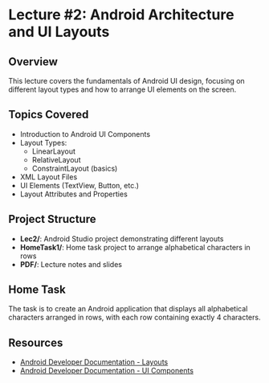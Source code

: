 # Lecture #2: Android Architecture and UI Layouts

## Overview
This lecture covers the fundamentals of Android UI design, focusing on different layout types and how to arrange UI elements on the screen.

## Topics Covered
- Introduction to Android UI Components
- Layout Types:
  - LinearLayout
  - RelativeLayout
  - ConstraintLayout (basics)
- XML Layout Files
- UI Elements (TextView, Button, etc.)
- Layout Attributes and Properties

## Project Structure
- **Lec2/**: Android Studio project demonstrating different layouts
- **HomeTask1/**: Home task project to arrange alphabetical characters in rows
- **PDF/**: Lecture notes and slides

## Home Task
The task is to create an Android application that displays all alphabetical characters arranged in rows, with each row containing exactly 4 characters.

## Resources
- [Android Developer Documentation - Layouts](https://developer.android.com/guide/topics/ui/declaring-layout)
- [Android Developer Documentation - UI Components](https://developer.android.com/guide/topics/ui/controls) 
